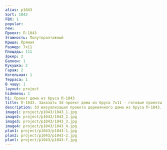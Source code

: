 ```yaml
---
alias: p1043
Sort: 1043
FBX: 1
popular: 
new: 
Проект: П-1043
Этажность: Полутораэтажный
Крыша: Прямая
Размер: 7х11
Площадь: 111
Эркер: 2
Балкон: 1
Кукушка: 2
Гараж: 2
Котельная: 1
Терраса: 1
В чашу: 1
layout: project
hidemenu: 1
h1: Проект дома из бруса П-1043
title: П-1043. Заказать 3d проект дома из бруса 7х11 - готовые проекты
description: 3d визуализация проекта деревянного дома из бруса П-1043. Площадь 111 м2, размер 7х11. Вы можете внести любые изменения в проект.
image1: project/p1043/1043_1.jpg
image2: project/p1043/1043_2.jpg
image3: project/p1043/1043_3.jpg
image4: project/p1043/1043_4.jpg
plan1: project/p1043/p1043-1.jpg
plan2: project/p1043/p1043-2.jpg
planl: project/p1043/p1043-f.jpg
---
```

